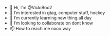 - 👋 Hi, I’m @VickiBoo2
- 👀 I’m interested in gtag, computer stuff, hockey
- 🌱 I’m currently learning new thing all day
- 💞️ I’m looking to collaborate on dont know
- 📫 How to reach me nooo way

<!---
VickiBoo2/VickiBoo2 is a ✨ special ✨ repository because its `README.md` (this file) appears on your GitHub profile.
You can click the Preview link to take a look at your changes.
--->
